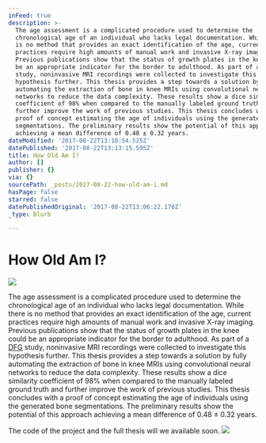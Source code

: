 ```yaml
---
inFeed: true
description: >-
  The age assessment is a complicated procedure used to determine the
  chronological age of an individual who lacks legal documentation. While there
  is no method that provides an exact identification of the age, current
  practices require high amounts of manual work and invasive X-ray imaging.
  Previous publications show that the status of growth plates in the knee could
  be an appropriate indicator for the border to adulthood. As part of a DFG
  study, noninvasive MRI recordings were collected to investigate this
  hypothesis further. This thesis provides a step towards a solution by fully
  automating the extraction of bone in knee MRIs using convolutional neural
  networks to reduce the data complexity. These results show a dice similarity
  coefficient of 98% when compared to the manually labeled ground truth and
  further improve the work of previous studies. This thesis concludes with a
  proof of concept estimating the age of individuals using the generated bone
  segmentations. The preliminary results show the potential of this approach
  achieving a mean difference of 0.48 ± 0.32 years.
dateModified: '2017-08-22T13:10:54.525Z'
datePublished: '2017-08-22T13:13:15.595Z'
title: How Old Am I?
author: []
publisher: {}
via: {}
sourcePath: _posts/2017-08-22-how-old-am-i.md
hasPage: false
starred: false
datePublishedOriginal: '2017-08-22T13:06:22.170Z'
_type: Blurb

---
```

# How Old Am I?
![](https://the-grid-user-content.s3-us-west-2.amazonaws.com/695d3de3-71c8-421d-a4bd-ebba1668a860.gif)

The age assessment is a complicated procedure used to determine the chronological age of an individual who lacks legal documentation. While there is no method that provides an exact identification of the age, current practices require high amounts of manual work and invasive X-ray imaging. Previous publications show that the status of growth plates in the knee could be an appropriate indicator for the border to adulthood. As part of a [DFG][0] study, noninvasive MRI recordings were collected to investigate this hypothesis further. This thesis provides a step towards a solution by fully automating the extraction of bone in knee MRIs using convolutional neural networks to reduce the data complexity. These results show a dice similarity coefficient of 98% when compared to the manually labeled ground truth and further improve the work of previous studies. This thesis concludes with a proof of concept estimating the age of individuals using the generated bone segmentations. The preliminary results show the potential of this approach achieving a mean difference of 0.48 ± 0.32 years.

The code of the project and the full thesis will we available soon.
![](https://the-grid-user-content.s3-us-west-2.amazonaws.com/37796175-85b6-4146-a015-e1dfe83d328f.gif)

[0]: http://www.dfg.de/